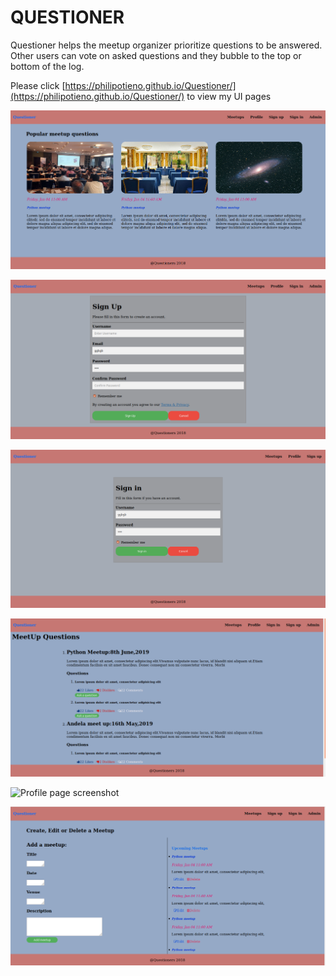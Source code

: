 # QUESTIONER 
Questioner helps the meetup organizer prioritize questions to be answered. Other users can vote on asked questions and they bubble to the top or bottom of the log.


Please click [https://philipotieno.github.io/Questioner/](https://philipotieno.github.io/Questioner/) to view my UI pages


![home page screenshot](index.png)


![Sign up page screenshot](signup.png)


![Login page screenshot](signin.png)


![View Meetups page screenshot](meetups.png)


![Profile page screenshot](profile.png)


![Admin page screenshot](admin.png)
